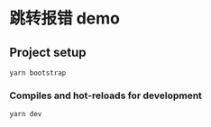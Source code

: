 # 跳转报错 demo

## Project setup

```
yarn bootstrap
```

### Compiles and hot-reloads for development

```
yarn dev
```
